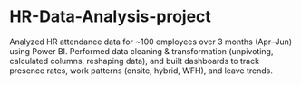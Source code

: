 # HR-Data-Analysis-project
Analyzed HR attendance data for ~100 employees over 3 months (Apr–Jun) using Power BI. Performed data cleaning &amp; transformation (unpivoting, calculated columns, reshaping data), and built dashboards to track presence rates, work patterns (onsite, hybrid, WFH), and leave trends. 
